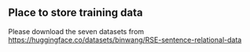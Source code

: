 ## Place to store training data

Please download the seven datasets from https://huggingface.co/datasets/binwang/RSE-sentence-relational-data